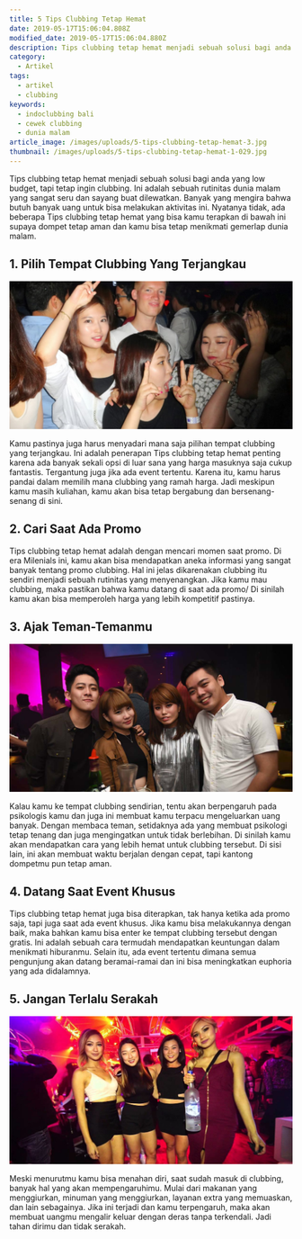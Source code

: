 ```yaml
---
title: 5 Tips Clubbing Tetap Hemat
date: 2019-05-17T15:06:04.808Z
modified_date: 2019-05-17T15:06:04.880Z
description: Tips clubbing tetap hemat menjadi sebuah solusi bagi anda yang low budget, tapi tetap ingin clubbing. Ini adalah sebuah rutinitas dunia malam yang sangat seru.
category:
  - Artikel
tags:
  - artikel
  - clubbing
keywords:
  - indoclubbing bali
  - cewek clubbing
  - dunia malam
article_image: /images/uploads/5-tips-clubbing-tetap-hemat-3.jpg
thumbnail: /images/uploads/5-tips-clubbing-tetap-hemat-1-029.jpg
---
```

Tips clubbing tetap hemat menjadi sebuah solusi bagi anda yang low budget, tapi tetap ingin clubbing. Ini adalah sebuah rutinitas dunia malam yang sangat seru dan sayang buat dilewatkan. Banyak yang mengira bahwa butuh banyak uang untuk bisa melakukan aktivitas ini. Nyatanya tidak, ada beberapa Tips clubbing tetap hemat yang bisa kamu terapkan di bawah ini supaya dompet tetap aman dan kamu bisa tetap menikmati gemerlap dunia malam.



## 1. Pilih Tempat Clubbing Yang Terjangkau

![5 Tips Clubbing Tetap Hemat](/images/uploads/5-tips-clubbing-tetap-hemat-3.jpg)

Kamu pastinya juga harus menyadari mana saja pilihan tempat clubbing yang terjangkau. Ini adalah penerapan Tips clubbing tetap hemat penting karena ada banyak sekali opsi di luar sana yang harga masuknya saja cukup fantastis. Tergantung juga jika ada event tertentu. Karena itu, kamu harus pandai dalam memilih mana clubbing yang ramah harga. Jadi meskipun kamu masih kuliahan, kamu akan bisa tetap bergabung dan bersenang-senang di sini.



## 2. Cari Saat Ada Promo

Tips clubbing tetap hemat adalah dengan mencari momen saat promo. Di era Milenials ini, kamu akan bisa mendapatkan aneka informasi yang sangat banyak tentang promo clubbing. Hal ini jelas dikarenakan clubbing itu sendiri menjadi sebuah rutinitas yang menyenangkan. Jika kamu mau clubbing, maka pastikan bahwa kamu datang di saat ada promo/ Di sinilah kamu akan bisa memperoleh harga yang lebih kompetitif pastinya.



## 3. Ajak Teman-Temanmu

![5 Tips Clubbing Tetap Hemat](/images/uploads/5-tips-clubbing-tetap-hemat-2.jpg)

Kalau kamu ke tempat clubbing sendirian, tentu akan berpengaruh pada psikologis kamu dan juga ini membuat kamu terpacu mengeluarkan uang banyak. Dengan membaca teman, setidaknya ada yang membuat psikologi tetap tenang dan juga mengingatkan untuk tidak berlebihan. Di sinilah kamu akan mendapatkan cara yang lebih hemat untuk clubbing tersebut. Di sisi lain, ini akan membuat waktu berjalan dengan cepat, tapi kantong dompetmu pun tetap aman.



## 4. Datang Saat Event Khusus

Tips clubbing tetap hemat juga bisa diterapkan, tak hanya ketika ada promo saja, tapi juga saat ada event khusus. Jika kamu bisa melakukannya dengan baik, maka bahkan kamu bisa enter ke tempat clubbing tersebut dengan gratis. Ini adalah sebuah cara termudah mendapatkan keuntungan dalam menikmati hiburanmu. Selain itu, ada event tertentu dimana semua pengunjung akan datang beramai-ramai dan ini bisa meningkatkan euphoria yang ada didalamnya.



## 5. Jangan Terlalu Serakah

![5 Tips Clubbing Tetap Hemat](/images/uploads/5-tips-clubbing-tetap-hemat-1.jpg)

Meski menurutmu kamu bisa menahan diri, saat sudah masuk di clubbing, banyak hal yang akan mempengaruhimu. Mulai dari makanan yang menggiurkan, minuman yang menggiurkan, layanan extra yang memuaskan, dan lain sebagainya. Jika ini terjadi dan kamu terpengaruh, maka akan membuat uangmu mengalir keluar dengan deras tanpa terkendali. Jadi tahan dirimu dan tidak serakah.
